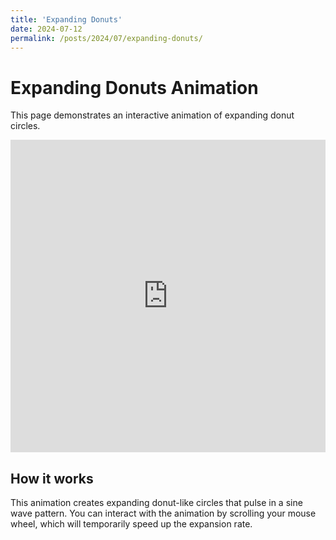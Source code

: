 ```yaml
---
title: 'Expanding Donuts'
date: 2024-07-12
permalink: /posts/2024/07/expanding-donuts/
---
```

# Expanding Donuts Animation

This page demonstrates an interactive animation of expanding donut circles.

<iframe src="https://greenkidneybean.github.io/tidbits/expanding-donuts.html" width="100%" height="500px" frameborder="0"></iframe>

## How it works

This animation creates expanding donut-like circles that pulse in a sine wave pattern. You can interact with the animation by scrolling your mouse wheel, which will temporarily speed up the expansion rate.
